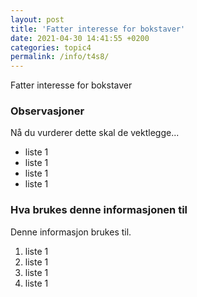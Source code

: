 ```yaml
---
layout: post
title: 'Fatter interesse for bokstaver'
date: 2021-04-30 14:41:55 +0200
categories: topic4
permalink: /info/t4s8/
---
```


Fatter interesse for bokstaver

### Observasjoner

Nå du vurderer dette skal de vektlegge...

- liste 1
- liste 1
- liste 1
- liste 1

### Hva brukes denne informasjonen til

Denne informasjon brukes til.

1. liste 1
2. liste 1
3. liste 1
4. liste 1
